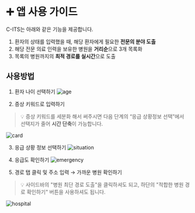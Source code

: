 # ➕ **앱 사용 가이드**
C-ITS는 아래와 같은 기능을 제공합니다.
1. 환자의 상태를 입력했을 때, 해당 환자에게 필요한 **전문의 분야 도출**
2. 해당 전문 의료 인력을 보유한 병원을 **거리순**으로 3개 목록화
3. 목록의 병원까지의 **최적 경로를 실시간**으로 도출

## 사용방법
1. 환자 나이 선택하기
![age](/assets/STEP1_최종.gif)
    
2. 증상 키워드로 입력하기   
> 💡 증상 키워드를 세분화 해서 써주시면 다음 단계의 “응급 상황정보 선택”에서 선택지가 줄어 **시간 단축**이 가능합니다.
     
![card](/assets/STEP2.gif)
      
3. 응급 상황 정보 선택하기
![situation](/assets/STEP3.gif)
     
4. 응급도 확인하기
![emergency](/assets/STEP4.gif)
     
5. 경로 탭 클릭 및 주소 입력 → 가까운 병원 확인하기   
> 💡 사이드바의 "병원 최단 경로 도출"을 클릭하셔도 되고, 하단의 "적합한 병원 경로 확인하기" 버튼을 사용하셔도 됩니다.
     
![hospital](/assets/STEP5.gif)

